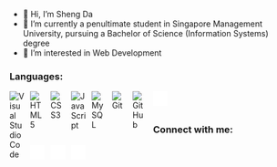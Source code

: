 - 👋 Hi, I’m Sheng Da
- 🌱 I’m currently a penultimate student in Singapore Management University, pursuing a Bachelor of Science (Information Systems) degree
- 👀 I’m interested in Web Development

### Languages:
<img align="left" alt="Visual Studio Code" width="26px" src="https://cdn.jsdelivr.net/gh/devicons/devicon/icons/vscode/vscode-original.svg" style="padding-right:10px;" />
<img align="left" alt="HTML5" width="26px" src="https://cdn.jsdelivr.net/gh/devicons/devicon/icons/html5/html5-original.svg" style="padding-right:10px;" />
<img align="left" alt="CSS3" width="26px" src="https://cdn.jsdelivr.net/gh/devicons/devicon/icons/css3/css3-original.svg" style="padding-right:10px;" />
<img align="left" alt="JavaScript" width="26px" src="https://cdn.jsdelivr.net/gh/devicons/devicon/icons/javascript/javascript-original.svg" style="padding-right:10px;" />
<img align="left" alt="MySQL" width="26px" src="https://cdn.jsdelivr.net/gh/devicons/devicon/icons/mysql/mysql-original.svg" style="padding-right:10px;" />
<img align="left" alt="Git" width="26px" src="https://cdn.jsdelivr.net/gh/devicons/devicon/icons/git/git-original.svg" style="padding-right:10px;" />
<img align="left" alt="GitHub" width="26px" src="https://user-images.githubusercontent.com/3369400/139447912-e0f43f33-6d9f-45f8-be46-2df5bbc91289.png" style="padding-right:10px;" />
<img align="left" alt="Terminal" width="26px" src="./img/terminal-dark.svg" />
<br><br>

### Connect with me:
<a href='https://tan-sd.github.io' target='_blank'><img align="left" alt="Portfolio Website" width="26px" src="./img/globe-dark.svg" style="padding-right:10px;" /></a>
<a href='https://www.linkedin.com/in/shengdatan/' target='_blank'><img align="left" alt="Portfolio Website" width="26px" src="./img/linkedin-dark.svg" style="padding-right:10px;" /></a>
<a href='https://www.instagram.com/shengdaa/' target='_blank'><img align="left" alt="Portfolio Website" width="26px" src="./img/instagram-dark.svg" style="padding-right:10px;" /></a>

<!---
tan-sd/tan-sd is a ✨ special ✨ repository because its `README.md` (this file) appears on your GitHub profile.
You can click the Preview link to take a look at your changes.
--->
